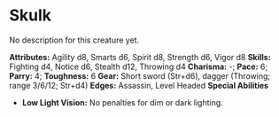 # Skulk

No description for this creature yet.

**Attributes:** Agility d8, Smarts d6, Spirit d8, Strength d6, Vigor d8
**Skills:** Fighting d4, Notice d6, Stealth d12, Throwing d4
**Charisma:** -; **Pace:** 6; **Parry:** 4; **Toughness:** 6
**Gear:** Short sword (Str+d6), dagger (Throwing; range 3/6/12; Str+d4)
**Edges:** Assassin, Level Headed
**Special Abilities**

- **Low Light Vision:** No penalties for dim or dark lighting.
